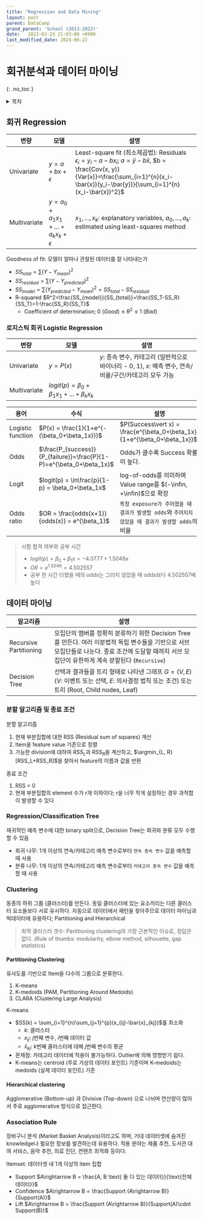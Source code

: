 ```yaml
---
title: "Regression and Data Mining"
layout: post
parent: DataCamp
grand_parent: 'School (2013-2022)'
date:   2022-03-23 21:03:00 +0900
last_modified_date: 2024-06-22
---
```

# 회귀분석과 데이터 마이닝
{: .no_toc }

<details markdown="block">
  <summary>
    목차
  </summary>
  {: .text-delta }
1. TOC
{:toc}
</details>

## 회귀 Regression

|변량|모델|설명|
|---|---|---|
|Univariate|$y=a+bx+\epsilon$|Least-square fit (최소제곱법): Residuals $\epsilon_i=y_i-a-bx_i$; $a = \bar{y}-b\bar{x}$, $b = \frac{Cov(x, y)}{Var(x)}=\frac{\sum_{i=1}^{n}(x_i-\bar{x})(y_i-\bar{y})}{\sum_{i=1}^{n}(x_i-\bar{x})^2}$|
|Multivariate|$y=a_0+a_1 x_1+...+a_k x_k+\epsilon$|$x_1,...,x_k:$ explanatory variables, $a_0,...,a_k:$ estimated using least-squares method|

Goodness of fit: 모델이 얼마나 관찰된 데이터를 잘 나타내는가
- $SS_{total}=\sum(Y-Y_{mean})^2$
- $SS_{residual}=\sum(Y-Y_{predicted})^2$
- $SS_{model} = \sum(Y_{predicted}-Y_{mean})^2 = SS_{total} - SS_{residual}$
- R-squared $R^2=\frac{SS_{model}}{SS_{total}}=\frac{SS_T-SS_R}{SS_T}=1-\frac{SS_R}{SS_T}$
  - Coefficient of determination; $0 ~(Good)\leq R^2 \leq 1 ~(Bad)$

### 로지스틱 회귀 Logistic Regression

|변량|모델|설명|
|---|---|---|
|Univariate|$y=P(x)$|$y:$ 종속 변수, 카테고리 (일반적으로 바이너리 - 0, 1), $x:$ 예측 변수, 연속/비율/구간/카테고리 모두 가능|
|Multivariate|$logit(p) = \beta_0+\beta_1x_1+...+\beta_k x_k$||

|용어|수식|설명|
|---|---|---|
|Logistic function|$P(x) = \frac{1}{1+e^{-(\beta_0+\beta_1x)}}$|$P(Success\vert x) = \frac{e^{\beta_0+\beta_1x}}{1+e^{\beta_0+\beta_1x}}$|
|Odds|$\frac{P_{success}}{P_{failure}}=\frac{P}{1-P}=e^{\beta_0+\beta_1x}$|Odds가 클수록 Success 확률이 높다.|
|Logit|$logit(p) = \ln\frac{p}{1-p} = \beta_0+\beta_1x$|log-of-odds를 의미하며 Value range를 $(-\infin, +\infin)$으로 확장|
|Odds ratio|$OR = \frac{odds(x+1)}{odds(x)} = e^{\beta_1}$|`특정 exposure가 주어졌을 때 결과가 발생할 odds`와 `주어지지 않았을 때 결과가 발생할 odds`의 비율|

> 시험 합격 여부와 공부 시간
> - $logit(p) = \beta_0+\beta_1x=-4.0777+1.5046x$
> - $OR = e^{1.5046} = 4.502557$
> - 공부 한 시간 더했을 때의 odds는 그러지 않았을 때 odds보다 4.502557배 높다

## 데이터 마이닝

|알고리즘|설명|
|---|---|
|Recursive Partitioning|모집단의 멤버를 정확히 분류하기 위한 Decision Tree를 만든다. 여러 이분법적 독립 변수들을 기반으로 서브 모집단들로 나눈다. 종료 조건에 도달할 때까지 서브 모집단이 유한하게 계속 분할된다 (`Recursive`)|
|Decision Tree|선택과 결과들을 트리 형태로 나타낸 그래프 $G=(V, E)$ ($V:$ 이벤트 또는 선택, $E:$ 의사결정 법칙 또는 조건) 또는 트리 (Root, Child nodes, Leaf)|

### 분할 알고리즘 및 종료 조건

분할 알고리즘
1. 현재 부분집합에 대한 RSS (Residual sum of squares) 계산
2. Item을 feature value 기준으로 정렬
3. 가능한 division에 대하여 $RSS_L$과 $RSS_R$을 계산하고, $\argmin_{L, R}[RSS_L+RSS_R]$을 찾아서 feature의 이름과 값을 반환

종료 조건
1. RSS = 0
2. 현재 부분집합의 element 수가 $r$개 이하이다; $r$을 너무 작게 설정하는 경우 과적합이 발생할 수 있다

### Regression/Classification Tree

재귀적인 예측 변수에 대한 binary split으로, Decision Tree는 회귀와 분류 모두 수행할 수 있음
- 회귀 나무: 1개 이상의 연속/카테고리 예측 변수로부터 `연속 종속 변수` 값을 예측할 때 사용
- 분류 나무: 1개 이상의 연속/카테고리 예측 변수로부터 `카테고리 종속 변수` 값을 예측할 때 사용

### Clustering

동종의 하위 그룹 (클러스터)를 만든다. 동일 클러스터에 있는 요소끼리는 다른 클러스터 요소들보다 서로 유사하다. 자동으로 데이터에서 패턴을 찾아주므로 데이터 마이닝과 빅데이터에 유용하다; Partitioning and Hierarchical

> 최적 클러스터 갯수: Partitioning clustering의 가장 근본적인 이슈로, 정답은 없다. (Rule of thumbs: modularity, elbow method, silhouette, gap statistics)

#### Partitioning Clustering

유사도를 기반으로 Item을 다수의 그룹으로 분류한다.
1. K-means
2. K-medoids (PAM, Partitioning Around Medoids)
3. CLARA (Clustering Large Analysis)

K-means
- $SS(k) = \sum_{i=1}^{n}\sum_{j=1}^{p}(x_{ij}-\bar{x}_{kj})$를 최소화
    - $k:$ 클러스터
    - $x_{ij}:$ $j$번째 변수, $i$번째 데이터 값
    - $\bar{x}_{kj}:$ $k$번째 클러스터에 대해 $j$번째 변수의 평균
- 문제점: 카테고리 데이터에 적용이 불가능하다. Outlier에 의해 영향받기 쉽다.
- K-means는 centroid (주로 가상의 데이터 포인트) 기준이며 K-medoids는 medoids (실제 데이터 포인트) 기준

#### Hierarchical clustering

Agglomerative (Bottom-up) 과 Divisive (Top-down) 으로 나뉘며 연산량이 많아서 주로 agglomerative 방식으로 접근한다.

### Association Rule

장바구니 분석 (Market Basket Analysis)이라고도 하며, 거대 데이터셋에 숨겨진 knowledge나 필요한 정보를 발견하는데 유용하다. 적용 분야는 제품 추천, 도서관 대여 서비스, 음악 추천, 의료 진단, 컨텐츠 최적화 등이다.

Itemset: 데이터셋 내 1개 이상의 item 집합
- Support $A\rightarrow B = \frac{A, B \text{ 둘 다 있는 데이터}}{\text{전체 데이터}}$
- Confidence $A\rightarrow B = \frac{Support (A\rightarrow B)}{Support(A)}$
- Lift $A\rightarrow B = \frac{Support (A\rightarrow B)}{Support(A)\cdot Support(B)}$